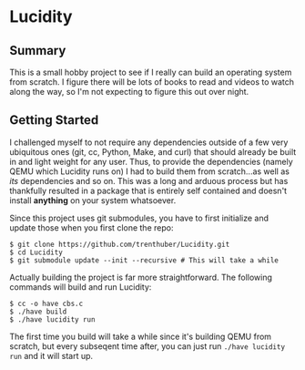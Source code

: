 # Lucidity

## Summary
This is a small hobby project to see if I really can build an operating system from scratch. I figure there will be lots of books to read and videos to watch along the way, so I'm not expecting to figure this out over night.

## Getting Started
I challenged myself to not require any dependencies outside of a few very ubiquitous ones (git, cc, Python, Make, and curl) that should already be built in and light weight for any user. Thus, to provide the dependencies (namely QEMU which Lucidity runs on) I had to build them from scratch...as well as *its* dependencies and so on. This was a long and arduous process but has thankfully resulted in a package that is entirely self contained and doesn't install **anything** on your system whatsoever.

Since this project uses git submodules, you have to first initialize and update those when you first clone the repo:
```console
$ git clone https://github.com/trenthuber/Lucidity.git
$ cd Lucidity
$ git submodule update --init --recursive # This will take a while
```

Actually building the project is far more straightforward. The following commands will build and run Lucidity:
```console
$ cc -o have cbs.c
$ ./have build
$ ./have lucidity run
```

The first time you build will take a while since it's building QEMU from scratch, but every subseqent time after, you can just run `./have lucidity run` and it will start up.
